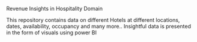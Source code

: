 Revenue Insights in Hospitality Domain

This repository contains data on different Hotels at different locations, dates, availability, occupancy and many more.. Insightful data is presented in the form of visuals using power BI
